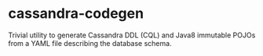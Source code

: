 # cassandra-codegen
Trivial utility to generate Cassandra DDL (CQL) and Java8 immutable POJOs from a YAML file describing the database schema.
